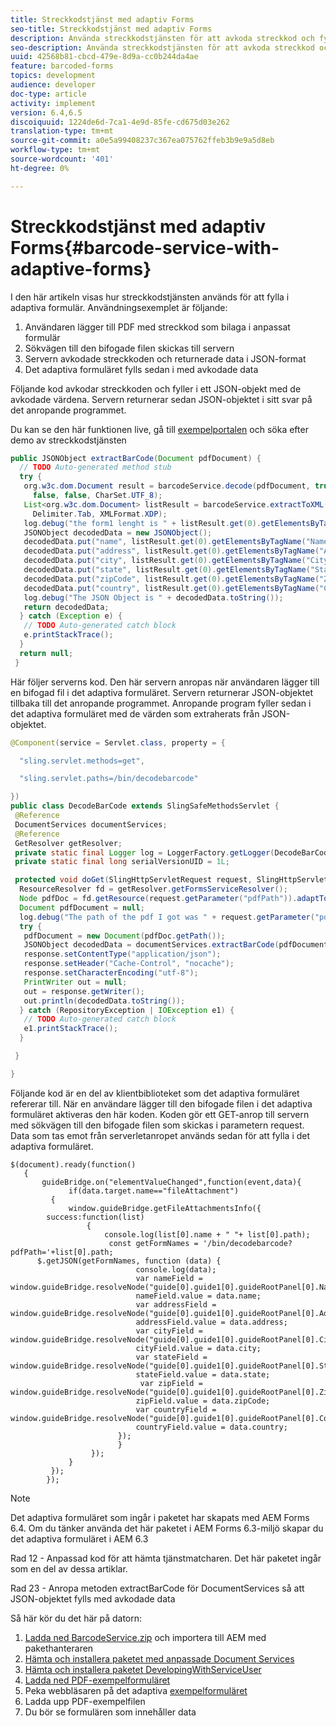 ```yaml
---
title: Streckkodstjänst med adaptiv Forms
seo-title: Streckkodstjänst med adaptiv Forms
description: Använda streckkodstjänsten för att avkoda streckkod och fylla i formulärfält från extraherade data
seo-description: Använda streckkodstjänsten för att avkoda streckkod och fylla i formulärfält från extraherade data
uuid: 42568b81-cbcd-479e-8d9a-cc0b244da4ae
feature: barcoded-forms
topics: development
audience: developer
doc-type: article
activity: implement
version: 6.4,6.5
discoiquuid: 1224de6d-7ca1-4e9d-85fe-cd675d03e262
translation-type: tm+mt
source-git-commit: a0e5a99408237c367ea075762ffeb3b9e9a5d8eb
workflow-type: tm+mt
source-wordcount: '401'
ht-degree: 0%

---
```



# Streckkodstjänst med adaptiv Forms{#barcode-service-with-adaptive-forms}

I den här artikeln visas hur streckkodstjänsten används för att fylla i adaptiva formulär. Användningsexemplet är följande:

1. Användaren lägger till PDF med streckkod som bilaga i anpassat formulär
1. Sökvägen till den bifogade filen skickas till servern
1. Servern avkodade streckkoden och returnerade data i JSON-format
1. Det adaptiva formuläret fylls sedan i med avkodade data

Följande kod avkodar streckkoden och fyller i ett JSON-objekt med de avkodade värdena. Servern returnerar sedan JSON-objektet i sitt svar på det anropande programmet.

Du kan se den här funktionen live, gå till [exempelportalen](https://forms.enablementadobe.com/content/samples/samples.html?query=0) och söka efter demo av streckkodstjänsten

```java
public JSONObject extractBarCode(Document pdfDocument) {
  // TODO Auto-generated method stub
  try {
   org.w3c.dom.Document result = barcodeService.decode(pdfDocument, true, false, false, false, false, false,
     false, false, CharSet.UTF_8);
   List<org.w3c.dom.Document> listResult = barcodeService.extractToXML(result, Delimiter.Carriage_Return,
     Delimiter.Tab, XMLFormat.XDP);
   log.debug("the form1 lenght is " + listResult.get(0).getElementsByTagName("form1").getLength());
   JSONObject decodedData = new JSONObject();
   decodedData.put("name", listResult.get(0).getElementsByTagName("Name").item(0).getTextContent());
   decodedData.put("address", listResult.get(0).getElementsByTagName("Address").item(0).getTextContent());
   decodedData.put("city", listResult.get(0).getElementsByTagName("City").item(0).getTextContent());
   decodedData.put("state", listResult.get(0).getElementsByTagName("State").item(0).getTextContent());
   decodedData.put("zipCode", listResult.get(0).getElementsByTagName("ZipCode").item(0).getTextContent());
   decodedData.put("country", listResult.get(0).getElementsByTagName("Country").item(0).getTextContent());
   log.debug("The JSON Object is " + decodedData.toString());
   return decodedData;
  } catch (Exception e) {
   // TODO Auto-generated catch block
   e.printStackTrace();
  }
  return null;
 }
```

Här följer serverns kod. Den här servern anropas när användaren lägger till en bifogad fil i det adaptiva formuläret. Servern returnerar JSON-objektet tillbaka till det anropande programmet. Anropande program fyller sedan i det adaptiva formuläret med de värden som extraherats från JSON-objektet.

```java
@Component(service = Servlet.class, property = {

  "sling.servlet.methods=get",

  "sling.servlet.paths=/bin/decodebarcode"

})
public class DecodeBarCode extends SlingSafeMethodsServlet {
 @Reference
 DocumentServices documentServices;
 @Reference
 GetResolver getResolver;
 private static final Logger log = LoggerFactory.getLogger(DecodeBarCode.class);
 private static final long serialVersionUID = 1L;

 protected void doGet(SlingHttpServletRequest request, SlingHttpServletResponse response) {
  ResourceResolver fd = getResolver.getFormsServiceResolver();
  Node pdfDoc = fd.getResource(request.getParameter("pdfPath")).adaptTo(Node.class);
  Document pdfDocument = null;
  log.debug("The path of the pdf I got was " + request.getParameter("pdfPath"));
  try {
   pdfDocument = new Document(pdfDoc.getPath());
   JSONObject decodedData = documentServices.extractBarCode(pdfDocument);
   response.setContentType("application/json");
   response.setHeader("Cache-Control", "nocache");
   response.setCharacterEncoding("utf-8");
   PrintWriter out = null;
   out = response.getWriter();
   out.println(decodedData.toString());
  } catch (RepositoryException | IOException e1) {
   // TODO Auto-generated catch block
   e1.printStackTrace();
  }

 }

}
```

Följande kod är en del av klientbiblioteket som det adaptiva formuläret refererar till. När en användare lägger till den bifogade filen i det adaptiva formuläret aktiveras den här koden. Koden gör ett GET-anrop till servern med sökvägen till den bifogade filen som skickas i parametern request. Data som tas emot från serverletanropet används sedan för att fylla i det adaptiva formuläret.

```
$(document).ready(function()
   {
       guideBridge.on("elementValueChanged",function(event,data){
             if(data.target.name=="fileAttachment")
         {
             window.guideBridge.getFileAttachmentsInfo({
        success:function(list) 
                 {
                     console.log(list[0].name + " "+ list[0].path);
                      const getFormNames = '/bin/decodebarcode?pdfPath='+list[0].path;
      $.getJSON(getFormNames, function (data) {
                            console.log(data);
                            var nameField = window.guideBridge.resolveNode("guide[0].guide1[0].guideRootPanel[0].Name[0]");
                            nameField.value = data.name;
                            var addressField = window.guideBridge.resolveNode("guide[0].guide1[0].guideRootPanel[0].Address[0]");
                            addressField.value = data.address;
                            var cityField = window.guideBridge.resolveNode("guide[0].guide1[0].guideRootPanel[0].City[0]");
                            cityField.value = data.city;
                            var stateField = window.guideBridge.resolveNode("guide[0].guide1[0].guideRootPanel[0].State[0]");
                            stateField.value = data.state;
                             var zipField = window.guideBridge.resolveNode("guide[0].guide1[0].guideRootPanel[0].Zip[0]");
                            zipField.value = data.zipCode;
                            var countryField = window.guideBridge.resolveNode("guide[0].guide1[0].guideRootPanel[0].Country[0]");
                            countryField.value = data.country;
                        });
                        }
                  });
             }
         });
        });
```

>[!NOTE]
>
>Det adaptiva formuläret som ingår i paketet har skapats med AEM Forms 6.4. Om du tänker använda det här paketet i AEM Forms 6.3-miljö skapar du det adaptiva formuläret i AEM 6.3

Rad 12 - Anpassad kod för att hämta tjänstmatcharen. Det här paketet ingår som en del av dessa artiklar.

Rad 23 - Anropa metoden extractBarCode för DocumentServices så att JSON-objektet fylls med avkodade data

Så här kör du det här på datorn:

1. [Ladda ned BarcodeService.zip](assets/barcodeservice.zip) och importera till AEM med pakethanteraren
1. [Hämta och installera paketet med anpassade Document Services](/help/forms/assets/common-osgi-bundles/AEMFormsDocumentServices.core-1.0-SNAPSHOT.jar)
1. [Hämta och installera paketet DevelopingWithServiceUser](/help/forms/assets/common-osgi-bundles/DevelopingWithServiceUser.jar)
1. [Ladda ned PDF-exempelformuläret](assets/barcode.pdf)
1. Peka webbläsaren på det adaptiva [exempelformuläret](http://localhost:4502/content/dam/formsanddocuments/barcodedemo/jcr:content?wcmmode=disabled)
1. Ladda upp PDF-exempelfilen
1. Du bör se formulären som innehåller data

